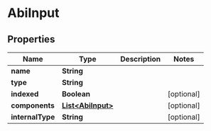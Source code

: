 

# AbiInput


## Properties

| Name | Type | Description | Notes |
|------------ | ------------- | ------------- | -------------|
|**name** | **String** |  |  |
|**type** | **String** |  |  |
|**indexed** | **Boolean** |  |  [optional] |
|**components** | [**List&lt;AbiInput&gt;**](AbiInput.md) |  |  [optional] |
|**internalType** | **String** |  |  [optional] |



